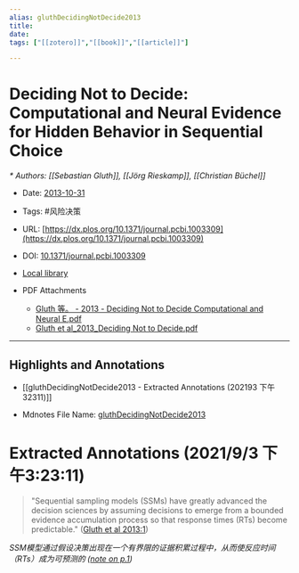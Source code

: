 ```yaml
---
alias: gluthDecidingNotDecide2013
title: 
date: 
tags: ["[[zotero]]","[[book]]","[[article]]"]

---
```


# Deciding Not to Decide: Computational and Neural Evidence for Hidden Behavior in Sequential Choice
<cite>* Authors: [[Sebastian Gluth]], [[Jörg Rieskamp]], [[Christian Büchel]]</cite>

* Date: [2013-10-31](2013-10-31)

* Tags: #风险决策

* URL: [https://dx.plos.org/10.1371/journal.pcbi.1003309](https://dx.plos.org/10.1371/journal.pcbi.1003309)

* DOI: [10.1371/journal.pcbi.1003309](https://doi.org/10.1371/journal.pcbi.1003309)

* [Local library](zotero://select/items/1_LKTQA2N4)

* PDF Attachments
	- [Gluth 等。 - 2013 - Deciding Not to Decide Computational and Neural E.pdf](zotero://open-pdf/library/items/HEM3ANPA)
	- [Gluth et al_2013_Deciding Not to Decide.pdf](zotero://open-pdf/library/items/H5MN7SEI)

***

## Highlights and Annotations

- [[gluthDecidingNotDecide2013 - Extracted Annotations (202193 下午32311)]]



* Mdnotes File Name: [gluthDecidingNotDecide2013](gluthdecidingnotdecide2013)

# Extracted Annotations (2021/9/3 下午3:23:11)

> "Sequential sampling models (SSMs) have greatly advanced the decision sciences by assuming decisions to emerge from a bounded evidence accumulation process so that response times (RTs) become predictable." ([Gluth et al 2013:1](zotero://open-pdf/library/items/H5MN7SEI?page=1))

*SSM模型通过假设决策出现在一个有界限的证据积累过程中，从而使反应时间（RTs）成为可预测的 ([note on p.1](zotero://open-pdf/library/items/H5MN7SEI?page=1))*



